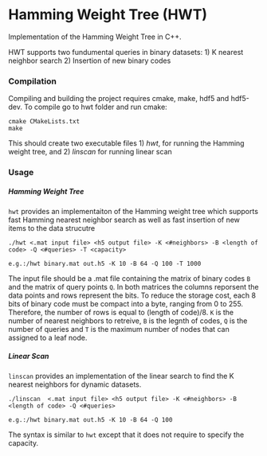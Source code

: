 # Hamming Weight Tree (HWT)
Implementation of the Hamming Weight Tree in C++.

HWT supports two fundumental queries in binary datasets: 1) K nearest neighbor search 2) Insertion of new binary codes

### Compilation
Compiling and building the project requires cmake, make, hdf5 and hdf5-dev. To compile go to hwt folder and run cmake:

```
cmake CMakeLists.txt
make
```
This should create two executable files 1) *hwt*, for running the Hamming weight tree, and 2) *linscan* for running linear scan

### Usage
##### Hamming Weight Tree
`hwt` provides an implementaiton of the Hamming weight tree which supports fast Hamming nearest neighbor search as well as fast insertion of new items to the data strucutre

```
./hwt <.mat input file> <h5 output file> -K <#neighbors> -B <length of code> -Q <#queries> -T <capacity>
```

```
e.g.:/hwt binary.mat out.h5 -K 10 -B 64 -Q 100 -T 1000
```
The input file should be a .mat file containing the matrix of binary codes `B` and the matrix of query points `Q`. In both matrices the columns reporsent the data points and rows represent the bits. To reduce the storage cost, each 8 bits of binary code must be compact into a byte, ranging from 0 to 255. Therefore, the number of rows is equal to (length of code)/8. `K` is the number of nearest neighbors to retreive, `B` is the legnth of codes, `Q` is the number of queries and `T` is the maximum number of nodes that can assigned to a leaf node.

##### Linear Scan
`linscan` provides an implementation of the linear search to find the K nearest neighbors for dynamic datasets.
```
./linscan  <.mat input file> <h5 output file> -K <#neighbors> -B <length of code> -Q <#queries>

e.g.:/hwt binary.mat out.h5 -K 10 -B 64 -Q 100
```

The syntax is similar to `hwt` except that it does not require to specify the capacity.
